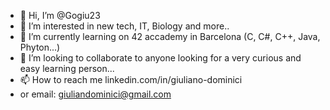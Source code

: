- 👋 Hi, I’m @Gogiu23
- 👀 I’m interested in new tech, IT, Biology and more..
- 🌱 I’m currently learning on 42 accademy in Barcelona (C, C#, C++, Java, Phyton...)
- 💞️ I’m looking to collaborate to anyone looking for a very curious and easy learning person...
- 📫 How to reach me linkedin.com/in/giuliano-dominici
- or email: giuliandominici@gmail.com

<!---
Gogiu23/Gogiu23 is a ✨ special ✨ repository because its `README.md` (this file) appears on your GitHub profile.
You can click the Preview link to take a look at your changes.
--->
